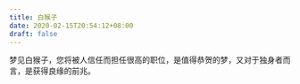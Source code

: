 ```yaml
---
title: 白猴子
date: 2020-02-15T20:54:12+08:00
draft: false
---
```


梦见白猴子，您将被人信任而担任很高的职位，是值得恭贺的梦，又对于独身者而言，是获得良缘的前兆。

